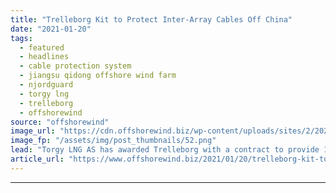 ```yaml
---
title: "Trelleborg Kit to Protect Inter-Array Cables Off China"
date: "2021-01-20"
tags: 
  - featured
  - headlines
  - cable protection system
  - jiangsu qidong offshore wind farm
  - njordguard
  - torgy lng
  - trelleborg
  - offshorewind
source: "offshorewind"
image_url: "https://cdn.offshorewind.biz/wp-content/uploads/sites/2/2021/01/20140006/Trelleborg-Kit-to-Protect-Inter-Array-Cables-Off-China.png"
image_fp: "/assets/img/post_thumbnails/52.png"
lead: "Torgy LNG AS has awarded Trelleborg with a contract to provide 190 integrated cable"
article_url: "https://www.offshorewind.biz/2021/01/20/trelleborg-kit-to-protect-inter-array-cables-off-china/"
---
```


---
